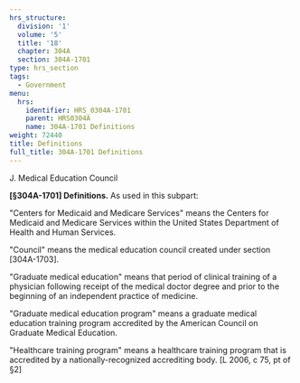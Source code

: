 ```yaml
---
hrs_structure:
  division: '1'
  volume: '5'
  title: '18'
  chapter: 304A
  section: 304A-1701
type: hrs_section
tags:
  - Government
menu:
  hrs:
    identifier: HRS_0304A-1701
    parent: HRS0304A
    name: 304A-1701 Definitions
weight: 72440
title: Definitions
full_title: 304A-1701 Definitions
---
```

J. Medical Education Council

**[§304A-1701] Definitions.** As used in this subpart:

"Centers for Medicaid and Medicare Services" means the Centers for Medicaid and Medicare Services within the United States Department of Health and Human Services.

"Council" means the medical education council created under section [304A-1703].

"Graduate medical education" means that period of clinical training of a physician following receipt of the medical doctor degree and prior to the beginning of an independent practice of medicine.

"Graduate medical education program" means a graduate medical education training program accredited by the American Council on Graduate Medical Education.

"Healthcare training program" means a healthcare training program that is accredited by a nationally-recognized accrediting body. [L 2006, c 75, pt of §2]